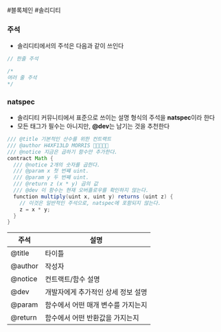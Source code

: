 ---
---

#블록체인 #솔리디티 

### 주석
+ 솔리디티에서의 주석은 다음과 같이 쓰인다
```Java
// 한줄 주석

/*
여러 줄 주석
*/
```

### natspec
+ 솔리디티 커뮤니티에서 표준으로 쓰이는 설명 형식의 주석을 **natspec**이라 한다
+ 모든 태그가 필수는 아니지만, **@dev**는 남기는 것을 추천한다
```Java
/// @title 기본적인 산수를 위한 컨트랙트  
/// @author H4XF13LD MORRIS 💯💯😎💯💯  
/// @notice 지금은 곱하기 함수만 추가한다.  
contract Math {  
  /// @notice 2개의 숫자를 곱한다.  
  /// @param x 첫 번쨰 uint.  
  /// @param y 두 번째 uint.  
  /// @return z (x * y) 곱의 값  
  /// @dev 이 함수는 현재 오버플로우를 확인하지 않는다.  
  function multiply(uint x, uint y) returns (uint z) {  
    // 이것은 일반적인 주석으로, natspec에 포함되지 않는다.  
    z = x * y;  
  }  
}
```

| **주석**   | **설명**                               |
| ------| ---------------------------------- |
| @title  | 타이틀                             |
| @author | 작성자                             |
| @notice | 컨트랙트/함수 설명                 |
| @dev    | 개발자에게 추가적인 상세 정보 설명 |
| @param  | 함수에서 어떤 매개 변수를 가지는지 |
| @return       |함수에서 어떤 반환값을 가지는지                                    |

